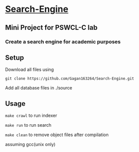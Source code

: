 # [Search-Engine](https://github.com/Gagan163264/Search-Engine.git)

## Mini Project for PSWCL-C lab  
### Create a search engine for academic purposes
## Setup
Download all files using 

`git clone https://github.com/Gagan163264/Search-Engine.git`

Add all database files in ./source
## Usage
`make crawl` to run indexer

`make run` to run search

`make clean` to remove object files after compilation

assuming gcc(unix only)
